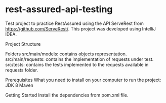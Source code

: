# rest-assured-api-testing
Test project to practice RestAssured using the API ServeRest from https://github.com/ServeRest/. This project was developed using IntelliJ IDEA.

Project Structure

Folders
src/main/models: contains objects representation.
src/main/requests: contains the implementation of requests under test.
src/tests: contains the tests implemented to the requests available in requests folder.

Prerequisites
What you need to install on your computer to run the project:
JDK 8
Maven

Getting Started
Install the dependencies from pom.xml file.
